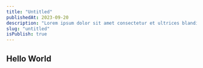 ```yaml
---
title: "Untitled"
publishedAt: 2023-09-20
description: "Lorem ipsum dolor sit amet consectetur et ultrices blandit neque ege"
slug: "untitled"
isPublish: true
---
```


## Hello World
